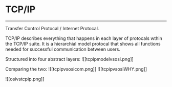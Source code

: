 # TCP/IP
---
Transfer Control Protocal / Internet Protocal.

TCP/IP describes everything that happens in each layer of protocals wthin the TCP/IP suite. It is a hierarchial model protocal that shows all functions needed for successful communication between users.

Structured into four abstract layers:
![[tcpipmodelvsosi.png]]

Comparing the two:
![[tcpipvsosicom.png]]
![[tcpipvsosiWHY.png]]

![[osivstcpip.png]]